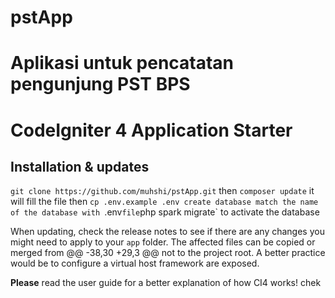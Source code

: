# pstApp

# Aplikasi untuk pencatatan pengunjung PST BPS

# CodeIgniter 4 Application Starter

## Installation & updates

`git clone https://github.com/muhshi/pstApp.git` then `composer update` it will fill the file
then
`cp .env.example .env
create database
match the name of the database with `.env`file`php spark migrate` to activate the database

When updating, check the release notes to see if there are any changes you might need to apply
to your `app` folder. The affected files can be copied or merged from
@@ -38,30 +29,3 @@ not to the project root. A better practice would be to configure a virtual host
framework are exposed.

**Please** read the user guide for a better explanation of how CI4 works! chek
